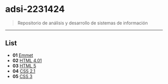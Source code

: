 # adsi-2231424
> Repositorio de análisis y desarrollo de sistemas de información
---
## List

- **01**  [Emmet](01-emmet/)
- **02**  [HTML 4.01](02-html4.01/)
- **03**  [HTML 5](03-html5)
- **04**  [CSS 2.1](04-css2.1)
- **05**  [CSS 3](imagenes/image-1.jpeg)